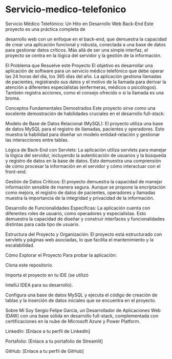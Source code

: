 # Servicio-medico-telefonico

Servicio Médico Telefónico: Un Hito en Desarrollo Web Back-End
Este proyecto es una práctica completa de 

desarrollo web con un enfoque en el back-end, que demuestra la capacidad de crear una aplicación funcional y robusta, conectada a una base de datos para gestionar datos críticos. Más allá de ser una simple interfaz, el proyecto se centra en la lógica del servidor y la gestión de la información.

El Problema que Resuelve este Proyecto
El objetivo es desarrollar una aplicación de software para un servicio médico telefónico que debe operar las 24 horas del día, los 365 días del año. La aplicación gestiona llamadas de pacientes, registrando sus datos y el motivo de la llamada para derivar la atención a diferentes especialistas (enfermeras, médicos o psicólogos). También registra acciones, como el consejo ofrecido o si la llamada es una broma.

Conceptos Fundamentales Demostrados
Este proyecto sirve como una excelente demostración de habilidades cruciales en el desarrollo full-stack:


Modelo de Base de Datos Relacional (MySQL): El proyecto utiliza una base de datos MySQL para el registro de llamadas, pacientes y operadores. Esto muestra la habilidad para diseñar un modelo entidad-relación y gestionar las interacciones entre tablas.


Lógica de Back-End con Servlets: La aplicación utiliza servlets para manejar la lógica del servidor, incluyendo la autenticación de usuarios y la búsqueda y registro de datos en la base de datos. Esto demuestra una comprensión de cómo procesar la información en el servidor y cómo interactuar con el front-end.


Gestión de Datos Críticos: El proyecto demuestra la capacidad de manejar información sensible de manera segura. Aunque se propone la encriptación como mejora, el registro de datos de pacientes, operadores y llamadas muestra la importancia de la integridad y privacidad de la información.


Desarrollo de Funcionalidades Específicas: La aplicación cuenta con diferentes roles de usuario, como operadores y especialistas. Esto demuestra la capacidad de diseñar y construir interfaces y funcionalidades distintas para cada tipo de usuario.


Estructura del Proyecto y Organización: El proyecto está estructurado con servlets y páginas web asociadas, lo que facilita el mantenimiento y la escalabilidad.

Cómo Explorar el Proyecto
Para probar la aplicación:

Clona este repositorio.

Importa el proyecto en tu IDE (se utilizó 

IntelliJ IDEA para su desarrollo).

Configura una base de datos MySQL y ejecuta el código de creación de tablas y la inserción de datos iniciales que se encuentra en el proyecto.

Sobre Mí
Soy Sergio Felipe García, un Desarrollador de Aplicaciones Web (DAW) con una base sólida en desarrollo full-stack, complementada con certificaciones en la nube de Microsoft Azure y Power Platform.

LinkedIn: [Enlace a tu perfil de LinkedIn]

Portafolio: [Enlace a tu portafolio de Streamlit]

GitHub: [Enlace a tu perfil de GitHub]
